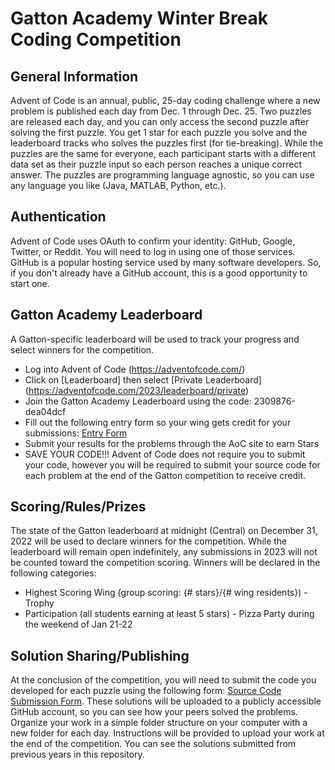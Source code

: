 # Gatton Academy Winter Break Coding Competition

## General Information

Advent of Code is an annual, public, 25-day coding challenge where a new problem is published each day from Dec. 1 through Dec. 25.  Two puzzles are released each day, and you can only access the second puzzle after solving the first puzzle.  You get 1 star for each puzzle you solve and the leaderboard tracks who solves the puzzles first (for tie-breaking).  While the puzzles are the same for everyone, each participant starts with a different data set as their puzzle input so each person reaches a unique correct answer.  The puzzles are programming language agnostic, so you can use any language you like (Java, MATLAB, Python, etc.).

## Authentication

Advent of Code uses OAuth to confirm your identity: GitHub, Google, Twitter, or Reddit.  You will need to log in using one of those services.  GitHub is a popular hosting service used by many software developers.  So, if you don't already have a GitHub account, this is a good opportunity to start one.

## Gatton Academy Leaderboard

A Gatton-specific leaderboard will be used to track your progress and select winners for the competition. 

* Log into Advent of Code (https://adventofcode.com/)
* Click on [Leaderboard] then select [Private Leaderboard] (https://adventofcode.com/2023/leaderboard/private)
* Join the Gatton Academy Leaderboard using the code:  2309876-dea04dcf
* Fill out the following entry form so your wing gets credit for your submissions: [Entry Form](https://docs.google.com/forms/d/e/1FAIpQLSeKIdDojTGqca3GCyVP9d74TH23Ecx4EEzcaXE-psQQDkltAw/viewform?usp=sf_link)
* Submit your results for the problems through the AoC site to earn Stars
* SAVE YOUR CODE!!!  Advent of Code does not require you to submit your code, however you will be required to submit your source code for each problem at the end of the Gatton competition to receive credit. 

## Scoring/Rules/Prizes

The state of the Gatton leaderboard at midnight (Central) on December 31, 2022 will be used to declare winners for the competition.  While the leaderboard will remain open indefinitely, any submissions in 2023 will not be counted toward the competition scoring. Winners will be declared in the following categories:

* Highest Scoring Wing (group scoring: {# stars}/{# wing residents}) - Trophy
* Participation (all students earning at least 5 stars) - Pizza Party during the weekend of Jan 21-22

## Solution Sharing/Publishing

At the conclusion of the competition, you will need to submit the code you developed for each puzzle using the following form: [Source Code Submission Form](https://docs.google.com/forms/d/e/1FAIpQLSeKIdDojTGqca3GCyVP9d74TH23Ecx4EEzcaXE-psQQDkltAw/viewform?usp=sf_link).
These solutions will be uploaded to a publicly accessible GitHub account, so you can see how your peers solved the problems.  Organize your work in a simple folder structure on your computer with a new folder for each day.  Instructions will be provided to upload your work at the end of the competition.
You can see the solutions submitted from previous years in this repository.
